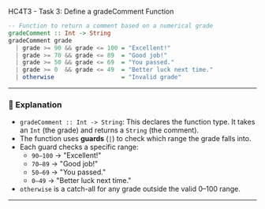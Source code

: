 HC4T3 - Task 3: Define a gradeComment Function

```haskell
-- Function to return a comment based on a numerical grade
gradeComment :: Int -> String
gradeComment grade
  | grade >= 90 && grade <= 100 = "Excellent!"
  | grade >= 70 && grade <= 89  = "Good job!"
  | grade >= 50 && grade <= 69  = "You passed."
  | grade >= 0  && grade <= 49  = "Better luck next time."
  | otherwise                   = "Invalid grade"
```

---

### 🧠 Explanation

- `gradeComment :: Int -> String`: This declares the function type. It takes an `Int` (the grade) and returns a `String` (the comment).
- The function uses **guards** (`|`) to check which range the grade falls into.
- Each guard checks a specific range:
  - `90–100` → "Excellent!"
  - `70–89` → "Good job!"
  - `50–69` → "You passed."
  - `0–49` → "Better luck next time."
- `otherwise` is a catch-all for any grade outside the valid 0–100 range.

---
